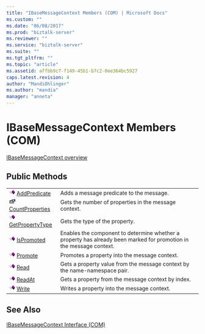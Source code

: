 ```yaml
---
title: "IBaseMessageContext Members (COM) | Microsoft Docs"
ms.custom: ""
ms.date: "06/08/2017"
ms.prod: "biztalk-server"
ms.reviewer: ""
ms.service: "biztalk-server"
ms.suite: ""
ms.tgt_pltfrm: ""
ms.topic: "article"
ms.assetid: affbb9c7-f149-45b1-b7c2-0ee364bc5927
caps.latest.revision: 4
author: "MandiOhlinger"
ms.author: "mandia"
manager: "anneta"
---
```

# IBaseMessageContext Members (COM)
[IBaseMessageContext overview](../core/ibasemessagecontext-interface-com.md)  
  
## Public Methods  
  
|||  
|-|-|  
|![](../core/media/pubmethod.gif "pubmethod") [AddPredicate](../core/ibasemessagecontext-addpredicate-method-com.md)|Adds a message predicate to the message.|  
|![](../core/media/pubproperty.gif "pubproperty") [CountProperties](../core/ibasemessagecontext-countproperties-method-com.md)|Gets the number of properties in the message context.|  
|![](../core/media/pubmethod.gif "pubmethod") [GetPropertyType](../core/ibasemessagecontext-getpropertytype-method-com.md)|Gets the type of the property.|  
|![](../core/media/pubmethod.gif "pubmethod") [IsPromoted](../core/ibasemessagecontext-ispromoted-method-com.md)|Enables the component to determine whether a property has already been marked for promotion in the message context.|  
|![](../core/media/pubmethod.gif "pubmethod") [Promote](../core/ibasemessagecontext-promote-method-com.md)|Promotes a property into the message context.|  
|![](../core/media/pubmethod.gif "pubmethod") [Read](../core/ibasemessagecontext-read-method-com.md)|Gets a property value from the message context by the name-namespace pair.|  
|![](../core/media/pubmethod.gif "pubmethod") [ReadAt](../core/ibasemessagecontext-readat-method-com.md)|Gets a property from the message context by index.|  
|![](../core/media/pubmethod.gif "pubmethod") [Write](../core/ibasemessagecontext-write-method-com.md)|Writes a property into the message context.|  
  
## See Also  
 [IBaseMessageContext Interface (COM)](../core/ibasemessagecontext-interface-com.md)